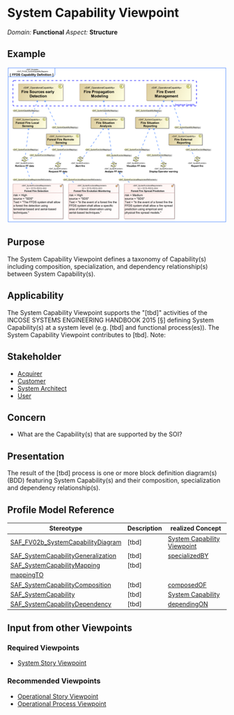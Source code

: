 # System Capability Viewpoint
*Domain:* **Functional** *Aspect:* **Structure**
## Example
![FFDS Capability Definition](../diagrams/FFDS-Capability-Definition.svg)
## Purpose
The System Capability Viewpoint defines a taxonomy of Capability(s) including composition, specialization, and dependency relationship(s) between System Capability(s).
## Applicability
The System Capability Viewpoint supports the "[tbd]" activities of the INCOSE SYSTEMS ENGINEERING HANDBOOK 2015 [§] defining System Capability(s) at a system level (e.g. [tbd] and functional process(es)). The System Capability Viewpoint contributes to [tbd].
Note:
## Stakeholder
* [Acquirer](../stakeholders.md#Acquirer)
* [Customer](../stakeholders.md#Customer)
* [System Architect](../stakeholders.md#System-Architect)
* [User](../stakeholders.md#User)
## Concern
* What are the Capability(s) that are supported by the SOI?
## Presentation
The result of the [tbd] process is one or more block definition diagram(s) (BDD) featuring System Capability(s) and their composition, specialization and dependency relationship(s).

## Profile Model Reference
|Stereotype | Description|realized Concept
|---|---|---|
|[SAF_FV02b_SystemCapabilityDiagram](../stereotypes.md#SAF_FV02b_SystemCapabilityDiagram)|[tbd]|[System Capability Viewpoint](../concepts.md#System-Capability-Viewpoint)|
|[SAF_SystemCapabilityGeneralization](../stereotypes.md#SAF_SystemCapabilityGeneralization)|[tbd]|[specializedBY](../concepts.md#specializedBY)|
|[SAF_SystemCapabilityMapping](../stereotypes.md#SAF_SystemCapabilityMapping)|[tbd]
|[mappingTO](../concepts.md#mappingTO)|
|[SAF_SystemCapabilityComposition](../stereotypes.md#SAF_SystemCapabilityComposition)|[tbd]|[composedOF](../concepts.md#composedOF)|
|[SAF_SystemCapability](../stereotypes.md#SAF_SystemCapability)|[tbd]|[System Capability](../concepts.md#System-Capability)|
|[SAF_SystemCapabilityDependency](../stereotypes.md#SAF_SystemCapabilityDependency)|[tbd]|[dependingON](../concepts.md#dependingON)|
## Input from other Viewpoints
### Required Viewpoints
* [System Story Viewpoint](System-Story-Viewpoint.md)
### Recommended Viewpoints
* [Operational Story Viewpoint](Operational-Story-Viewpoint.md)
* [Operational Process Viewpoint](Operational-Process-Viewpoint.md)
